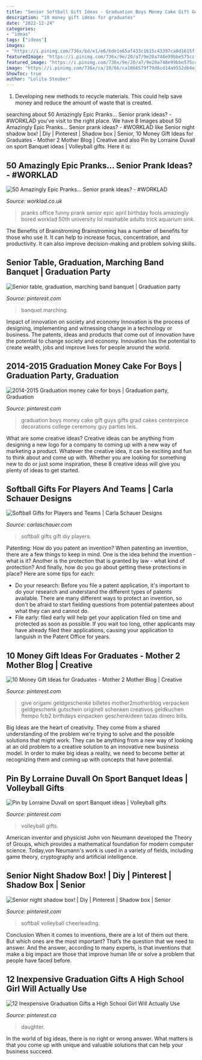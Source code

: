 ```yaml
---
title: "Senior Softball Gift Ideas - Graduation Boys Money Cake Gift Guys Gifts Grad Cakes Centerpiece Decorations College Ceremony Guy Parties Leis"
description: "10 money gift ideas for graduates"
date: "2022-12-24"
categories:
- "ideas"
tags: ["ideas"]
images:
- "https://i.pinimg.com/736x/bd/e1/e6/bde1e65af433c1615c43397ca8d1615f--graduation-parties-money-gift-ideas-for-graduation.jpg"
featuredImage: "https://i.pinimg.com/736x/9e/20/a7/9e20a748e99bbe575ccf533c675b6c44.jpg"
featured_image: "https://i.pinimg.com/736x/9e/20/a7/9e20a748e99bbe575ccf533c675b6c44.jpg"
image: "https://i.pinimg.com/736x/ca/10/66/ca1066579f79d6cd14a9552db4e321b1.jpg"
ShowToc: true
author: "Lolita Steuber"
---
```



1. Developing new methods to recycle materials. This could help save money and reduce the amount of waste that is created.

	

		
searching about 50 Amazingly Epic Pranks... Senior prank ideas? - #WORKLAD you've visit to the right place. We have 8 Images about 50 Amazingly Epic Pranks... Senior prank ideas? - #WORKLAD like Senior night shadow box! | Diy | Pinterest | Shadow box | Senior, 10 Money Gift Ideas for Graduates - Mother 2 Mother Blog | Creative and also Pin by Lorraine Duvall on sport Banquet ideas | Volleyball gifts. Here it is:
		
    
## 50 Amazingly Epic Pranks... Senior Prank Ideas? - #WORKLAD

<img loading=lazy src="https://worklad.co.uk/wp-content/uploads/2015/01/3887170115583768431.jpg" onerror="this.onerror=null;this.src='https://tse3.mm.bing.net/th?id=OIP.YEVjD1ZrigyK6Il-k0YRBwHaLH&amp;pid=15.1';" alt="50 Amazingly Epic Pranks... Senior prank ideas? - #WORKLAD">

_Source: worklad.co.uk_

>pranks office funny prank senior epic april birthday fools amazingly bored worklad 50th university lol mashable adults trick aquarium sink. 

	

The Benefits of Brainstroming
Brainstroming has a number of benefits for those who use it. It can help to increase focus, concentration, and productivity. It can also improve decision-making and problem solving skills.

    
## Senior Table, Graduation, Marching Band Banquet | Graduation Party

<img loading=lazy src="https://i.pinimg.com/736x/4c/29/a7/4c29a7f4e6694c4ecb81405ed1ec1bcd.jpg" onerror="this.onerror=null;this.src='https://tse3.mm.bing.net/th?id=OIP.nQNGPg0mWJ0wvZvKz7L2nAHaJ3&amp;pid=15.1';" alt="Senior table, graduation, marching band banquet | Graduation party">

_Source: pinterest.com_

>banquet marching. 

	

Impact of innovation on society and economy
Innovation is the process of designing, implementing and witnessing change in a technology or business. The patents, ideas and products that come out of innovation have the potential to change society and economy. Innovation has the potential to create wealth, jobs and improve lives for people around the world.

    
## 2014-2015 Graduation Money Cake For Boys | Graduation Party, Graduation

<img loading=lazy src="https://i.pinimg.com/736x/bd/e1/e6/bde1e65af433c1615c43397ca8d1615f--graduation-parties-money-gift-ideas-for-graduation.jpg" onerror="this.onerror=null;this.src='https://tse4.mm.bing.net/th?id=OIP.px-WsPIXisFd3_C9VSlVQwHaJ3&amp;pid=15.1';" alt="2014-2015 Graduation money cake for boys | Graduation party, Graduation">

_Source: pinterest.com_

>graduation boys money cake gift guys gifts grad cakes centerpiece decorations college ceremony guy parties leis. 

	

What are some creative ideas?
Creative ideas can be anything from designing a new logo for a company to coming up with a new way of marketing a product. Whatever the creative idea, it can be exciting and fun to think about and come up with. Whether you are looking for something new to do or just some inspiration, these 8 creative ideas will give you plenty of ideas to get started.

    
## Softball Gifts For Players And Teams | Carla Schauer Designs

<img loading=lazy src="https://www.carlaschauer.com/wp-content/uploads/2019/06/softball-gift-bag-angle-735x1041.jpg" onerror="this.onerror=null;this.src='https://tse2.mm.bing.net/th?id=OIP.-CpL1xUvE72LasGVtgyvhgHaKf&amp;pid=15.1';" alt="Softball Gifts for Players and Teams | Carla Schauer Designs">

_Source: carlaschauer.com_

>softball gifts gift diy players. 

	

Patenting: How do you patent an invention?
When patenting an invention, there are a few things to keep in mind. One is the idea behind the invention - what is it? Another is the protection that is granted by law - what kind of protection? And finally, how do you go about getting these protections in place? Here are some tips for each: 
- Do your research: Before you file a patent application, it's important to do your research and understand the different types of patents available. There are many different ways to protect an invention, so don't be afraid to start fielding questions from potential patentees about what they can and cannot do. 
- File early: filed early will help get your application filed on time and protected as soon as possible. If you wait too long, other applicants may have already filed their applications, causing your application to languish in the Patent Office for years.

    
## 10 Money Gift Ideas For Graduates - Mother 2 Mother Blog | Creative

<img loading=lazy src="https://i.pinimg.com/736x/ca/10/66/ca1066579f79d6cd14a9552db4e321b1.jpg" onerror="this.onerror=null;this.src='https://tse3.mm.bing.net/th?id=OIP.oXxRx6H0rg03pYMOLEF26AHaJ4&amp;pid=15.1';" alt="10 Money Gift Ideas for Graduates - Mother 2 Mother Blog | Creative">

_Source: pinterest.com_

>give origami geldgeschenke billetes mother2motherblog verpacken geldgeschenk gutschein originell schenken creativos geldkuchen ftempo fcb2 birthdays einpacken geschenkideen tazas dinero bills. 

	

Big Ideas are the heart of creativity. They come from a shared understanding of the problem we're trying to solve and the possible solutions that might work. They can be anything from a new way of looking at an old problem to a creative solution to an innovative new business model. In order to make big ideas a reality, we need to become better at recognizing them and coming up with concepts that have potential.

    
## Pin By Lorraine Duvall On Sport Banquet Ideas | Volleyball Gifts

<img loading=lazy src="https://i.pinimg.com/736x/82/af/ac/82afacd3948148236c646d3e00f5043f.jpg" onerror="this.onerror=null;this.src='https://tse1.mm.bing.net/th?id=OIP.7Ytriv4rzlbakq8Px6u4CQHaJ7&amp;pid=15.1';" alt="Pin by Lorraine Duvall on sport Banquet ideas | Volleyball gifts">

_Source: pinterest.com_

>volleyball gifts. 

	

American inventor and physicist John von Neumann developed the Theory of Groups, which provides a mathematical foundation for modern computer science. Today,von Neumann's work is used in a variety of fields, including game theory, cryptography and artificial intelligence.

    
## Senior Night Shadow Box! | Diy | Pinterest | Shadow Box | Senior

<img loading=lazy src="https://i.pinimg.com/736x/9e/20/a7/9e20a748e99bbe575ccf533c675b6c44.jpg" onerror="this.onerror=null;this.src='https://tse4.mm.bing.net/th?id=OIP.SnabP3CmKXkmoV2TXAC-MwHaJ4&amp;pid=15.1';" alt="Senior night shadow box! | Diy | Pinterest | Shadow box | Senior">

_Source: pinterest.com_

>softball volleyball cheerleading. 

	

Conclusion
When it comes to inventions, there are a lot of them out there. But which ones are the most important? That’s the question that we need to answer. And the answer, according to many experts, is that inventions that make a big impact are those that improve human life or solve a problem that people have faced before.

    
## 12 Inexpensive Graduation Gifts A High School Girl Will Actually Use

<img loading=lazy src="https://i.pinimg.com/736x/82/3d/a5/823da5a1c64ed26d9f52965d7712a8d4.jpg" onerror="this.onerror=null;this.src='https://tse1.mm.bing.net/th?id=OIP.4PQ01ivOLiVFAAtf7YMKhwHaPH&amp;pid=15.1';" alt="12 Inexpensive Graduation Gifts a High School Girl Will Actually Use">

_Source: pinterest.ca_

>daughter. 

	

In the world of big ideas, there is no right or wrong answer. What matters is that you come up with unique and valuable solutions that can help your business succeed.

